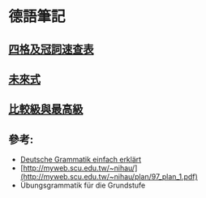 # 德語筆記

## [四格及冠詞速查表](https://github.com/ewigkeitab/deutschnotizen/blob/main/Tabelle_mit_Artikel.md)

## [未來式](https://github.com/ewigkeitab/deutschnotizen/blob/main/Futur.md)

## [比較級與最高級](https://github.com/ewigkeitab/deutschnotizen/blob/main/Komparativ_und_Superlativ.md)

## 參考:

- [Deutsche Grammatik einfach erklärt](https://blogs.sch.gr/etsaroucha/files/2020/04/EasyDeutsch_Grammatik_V8.2-2.pdf)
- [http://myweb.scu.edu.tw/~nihau/](http://myweb.scu.edu.tw/~nihau/plan/97_plan_1.pdf)
- Übungsgrammatik für die Grundstufe